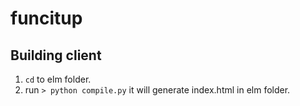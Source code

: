 # funcitup

## Building client
 1. `cd` to elm folder.
 2. run `> python compile.py` it will generate index.html in elm folder.

